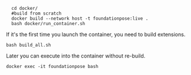 ```
  cd docker/
  #build from scratch
  docker build --network host -t foundationpose:live .
  bash docker/run_container.sh
```

If it's the first time you launch the container, you need to build extensions.
```
bash build_all.sh
```

Later you can execute into the container without re-build.
```
docker exec -it foundationpose bash
```